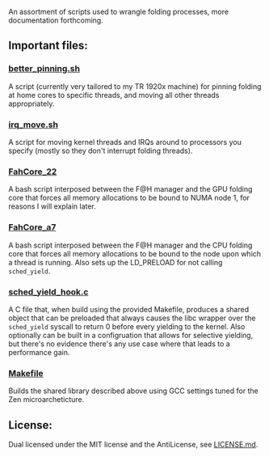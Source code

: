 An assortment of scripts used to wrangle folding
processes, more documentation forthcoming.

## Important files:

### [better\_pinning.sh](./foldingathome/better_pinning.sh)

A script (currently very tailored to my TR 1920x machine) for
pinning folding at home cores to specific threads, and moving
all other threads appropriately.

### [irq\_move.sh](./rosetta@home/irq_move.sh)

A script for moving kernel threads and IRQs around to
processors you specify (mostly so they don't interrupt
folding threads).

### [FahCore\_22](./foldingathome/FahCore_22)

A bash script interposed between the F@H manager and the GPU
folding core that forces all memory allocations to be bound to
NUMA node 1, for reasons I will explain later.


### [FahCore\_a7](./foldingathome/FahCore_a7)

A bash script interposed between the F@H manager and the CPU
folding core that forces all memory allocations to be bound to
the node upon which a thread is running. Also sets up the LD\_PRELOAD
for not calling `sched_yield`.

### [sched\_yield\_hook.c](./foldingathome/sched_yield_hook.c)

A C file that, when build using the provided Makefile, produces a shared
object that can be preloaded that always causes the libc wrapper over the
`sched_yield` syscall to return 0 before every yielding to the kernel.
Also optionally can be built in a configruation that allows for selective
yielding, but there's no evidence there's any use case where that leads to
a performance gain.

### [Makefile](./foldingathome/Makefile)

Builds the shared library described above using GCC settings tuned for
the Zen microarcheticture.

## License:

Dual licensed under the MIT license and the AntiLicense, see [LICENSE.md](./LICENSE.md).

